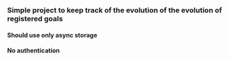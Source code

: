 ### Simple project to keep track of the evolution of the evolution of registered goals

#### Should use only async storage

#### No authentication
